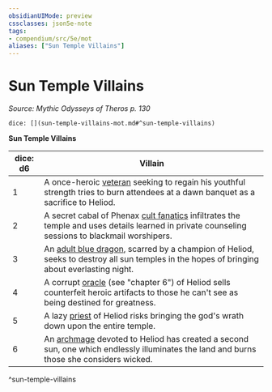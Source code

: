 ```yaml
---
obsidianUIMode: preview
cssclasses: json5e-note
tags:
- compendium/src/5e/mot
aliases: ["Sun Temple Villains"]
---
```

# Sun Temple Villains
*Source: Mythic Odysseys of Theros p. 130* 

`dice: [](sun-temple-villains-mot.md#^sun-temple-villains)`

**Sun Temple Villains**

| dice: d6 | Villain |
|----------|---------|
| 1 | A once-heroic [veteran](compendium/bestiary/humanoid/veteran.md) seeking to regain his youthful strength tries to burn attendees at a dawn banquet as a sacrifice to Heliod. |
| 2 | A secret cabal of Phenax [cult fanatics](compendium/bestiary/humanoid/cult-fanatic.md) infiltrates the temple and uses details learned in private counseling sessions to blackmail worshipers. |
| 3 | An [adult blue dragon](compendium/bestiary/dragon/adult-blue-dragon.md), scarred by a champion of Heliod, seeks to destroy all sun temples in the hopes of bringing about everlasting night. |
| 4 | A corrupt [oracle](compendium/bestiary/humanoid/oracle-mot.md) (see "chapter 6") of Heliod sells counterfeit heroic artifacts to those he can't see as being destined for greatness. |
| 5 | A lazy [priest](compendium/bestiary/humanoid/priest.md) of Heliod risks bringing the god's wrath down upon the entire temple. |
| 6 | An [archmage](compendium/bestiary/humanoid/archmage.md) devoted to Heliod has created a second sun, one which endlessly illuminates the land and burns those she considers wicked. |
^sun-temple-villains